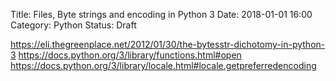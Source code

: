 Title: Files, Byte strings and encoding in Python 3
Date: 2018-01-01 16:00
Category: Python
Status: Draft


https://eli.thegreenplace.net/2012/01/30/the-bytesstr-dichotomy-in-python-3
https://docs.python.org/3/library/functions.html#open
https://docs.python.org/3/library/locale.html#locale.getpreferredencoding

